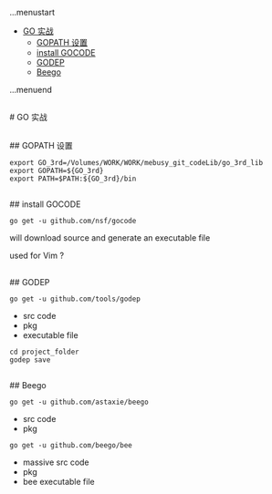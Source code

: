 ...menustart

 - [GO 实战](#d377ec978809d67b7948b261487ba02b)
	 - [GOPATH 设置](#6481ce3fb6b328bb1e82e6e522b210dc)
	 - [install GOCODE](#2022e82706466d8b15058a5027a0bc37)
	 - [GODEP](#a6d1abc102144483fec13090f9b679d0)
	 - [Beego](#9a67bfaa06e4cf023ca0f3a9bf491e97)

...menuend



<h2 id="d377ec978809d67b7948b261487ba02b"></h2>
# GO 实战

<h2 id="6481ce3fb6b328bb1e82e6e522b210dc"></h2>
## GOPATH 设置

```
export GO_3rd=/Volumes/WORK/WORK/mebusy_git_codeLib/go_3rd_lib
export GOPATH=${GO_3rd}
export PATH=$PATH:${GO_3rd}/bin
```

<h2 id="2022e82706466d8b15058a5027a0bc37"></h2>
## install GOCODE

```
go get -u github.com/nsf/gocode
```

will download source and generate an executable file

used for Vim ?


<h2 id="a6d1abc102144483fec13090f9b679d0"></h2>
## GODEP

```
go get -u github.com/tools/godep
```

 - src code
 - pkg
 - executable file

```
cd project_folder
godep save
```

<h2 id="9a67bfaa06e4cf023ca0f3a9bf491e97"></h2>
## Beego

```
go get -u github.com/astaxie/beego
```

 - src code
 - pkg


```
go get -u github.com/beego/bee
```

 - massive src code
 - pkg
 - bee executable file